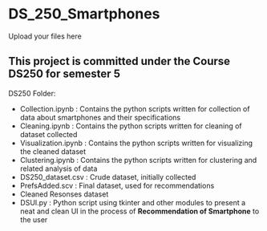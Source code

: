 # DS_250_Smartphones
Upload your files here <br/>
## This project is committed under the Course DS250 for semester 5
DS250 Folder:
- Collection.ipynb : Contains the python scripts written for collection of data about smartphones and their specifications
- Cleaning.ipynb : Contains the python scripts written for cleaning of dataset collected
- Visualization.ipynb : Contains the python scripts written for visualizing the cleaned dataset
- Clustering.ipynb : Contains the python scripts written for clustering and related analysis of data
- DS250_dataset.csv : Crude dataset, initially collected
- PrefsAdded.scv : Final dataset, used for recommendations
- Cleaned Resonses dataset
- DSUI.py : Python script using tkinter and other modules to present a neat and clean UI in the process of **Recommendation of Smartphone** to the user
